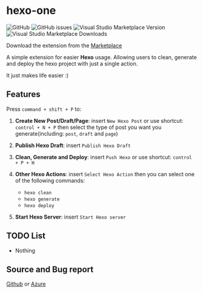 # hexo-one

![GitHub](https://img.shields.io/github/license/Meowcolm024/hexo-one)
![GitHub issues](https://img.shields.io/github/issues/Meowcolm024/hexo-one)
![Visual Studio Marketplace Version](https://img.shields.io/visual-studio-marketplace/v/Meowcolm024.hexo-one)
![Visual Studio Marketplace Downloads](https://img.shields.io/visual-studio-marketplace/d/Meowcolm024.hexo-one)

Download the extension from the [Marketplace](https://marketplace.visualstudio.com/items?itemName=Meowcolm024.hexo-one)

A simple extension for easier __Hexo__ usage. Allowing users to
 clean, generate and deploy the hexo project with just a single action.

It just makes life easier :)

## Features

Press ```command + shift + P``` to:

1. __Create New Post/Draft/Page__: insert ```New Hexo Post``` or use shortcut: ```control + N + P``` then select the type of post you want you generate(including: `post`, `draft` and `page`)

2. __Publish Hexo Draft__: insert ```Publish Hexo Draft```

3. __Clean, Generate and Deploy__: insert ```Push Hexo``` or use shortcut: ```control + P + H```

4. __Other Hexo Actions__: insert ```Select Hexo Action``` then you can select one of the following commands:
   - `hexo clean`
   - `hexo generate`
   - `hexo deploy`

5. __Start Hexo Server__: insert ```Start Hexo server```

## TODO List

- Nothing

## Source and Bug report

[Github](https://github.com/Meowcolm024/hexo-one) or [Azure](https://meowcolm024.visualstudio.com/VSCode%20Extension/_git/hexo-one)
